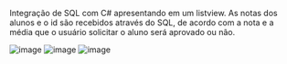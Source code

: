 Integração de SQL com C# apresentando em um listview.
As notas dos alunos e o id são recebidos através do SQL, de acordo com a nota e a média que o usuário solicitar o aluno será aprovado ou não.

![image](https://user-images.githubusercontent.com/99774507/184238703-f336edf5-dc16-4634-8d7f-b03426f36a5e.png)
![image](https://user-images.githubusercontent.com/99774507/184238746-1a7f31e3-257c-446c-a860-cac286395964.png)
![image](https://user-images.githubusercontent.com/99774507/184238783-a8b513a2-5432-43c4-a47a-f347f6a05ff0.png)
